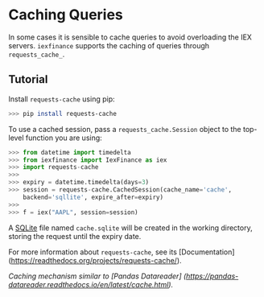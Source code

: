 # Caching Queries

In some cases it is sensible to cache queries to avoid overloading the IEX
servers. ```iexfinance``` supports the caching of queries through
```requests_cache_```.

## Tutorial

Install ```requests-cache``` using pip:

```bash
>>> pip install requests-cache
```

To use a cached session, pass a ```requests_cache.Session``` object to the
top-level function you are using:

```python
>>> from datetime import timedelta
>>> from iexfinance import IexFinance as iex
>>> import requests-cache
>>>
>>> expiry = datetime.timedelta(days=3)
>>> session = requests-cache.CachedSession(cache_name='cache',
	backend='sqllite', expire_after=expiry)
>>>
>>> f = iex("AAPL", session=session)
```

A [SQLite](https://www.sqlite.org/) file named ```cache.sqlite``` will be
created in the working directory, storing the request until the expiry date.

For more information about ```requests-cache```, see its [Documentation] 
(https://readthedocs.org/projects/requests-cache/). 

*Caching mechanism similar to [Pandas Datareader]
(https://pandas-datareader.readthedocs.io/en/latest/cache.html).* 